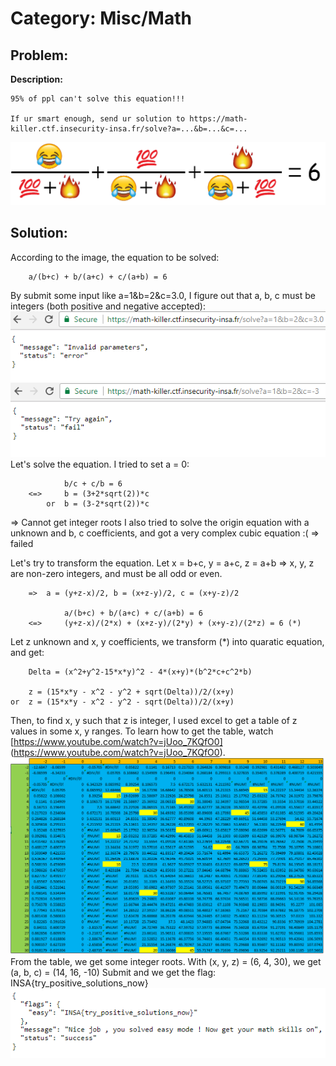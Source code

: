 # Category: Misc/Math

## Problem:
**Description:**
```
95% of ppl can't solve this equation!!!

If ur smart enough, send ur solution to https://math-killer.ctf.insecurity-insa.fr/solve?a=...&b=...&c=...
```
![](chall.png)
## Solution:
According to the image, the equation to be solved:
```
    a/(b+c) + b/(a+c) + c/(a+b) = 6
```
By submit some input like a=1&b=2&c=3.0, I figure out that a, b, c must be integers (both positive and negative accepted):
![](Condition1.png)
![](Condition2.png)
Let's solve the equation. I tried to set a = 0:
```
            b/c + c/b = 6
    <=>     b = (3+2*sqrt(2))*c
        or  b = (3-2*sqrt(2))*c
```
=> Cannot get integer roots
I also tried to solve the origin equation with a unknown and b, c coefficients, and got a very complex cubic equation :( => failed

Let's try to transform the equation. Let x = b+c, y = a+c, z = a+b => x, y, z are non-zero integers, and must be all odd or even.
```
    =>  a = (y+z-x)/2, b = (x+z-y)/2, c = (x+y-z)/2
    
            a/(b+c) + b/(a+c) + c/(a+b) = 6
    <=>     (y+z-x)/(2*x) + (x+z-y)/(2*y) + (x+y-z)/(2*z) = 6 (*)
```
Let z unknown and x, y coefficients, we transform (*) into quaratic equation, and get:
```
    Delta = (x^2+y^2-15*x*y)^2 - 4*(x+y)*(b^2*c+c^2*b)

    z = (15*x*y - x^2 - y^2 + sqrt(Delta))/2/(x+y)
or  z = (15*x*y - x^2 - y^2 - sqrt(Delta))/2/(x+y)
```
Then, to find x, y such that z is integer, I used excel to get a table of z values in some x, y ranges. To learn how to get the table, watch [https://www.youtube.com/watch?v=jUoo_7KQfO0] (https://www.youtube.com/watch?v=jUoo_7KQfO0).
![](table1.PNG)
From the table, we get some integer roots. With (x, y, z) = (6, 4, 30), we get (a, b, c) = (14, 16, -10)
Submit and we get the flag:
INSA{try_positive_solutions_now}
![](Flag.PNG)